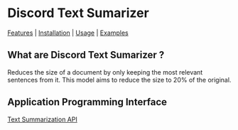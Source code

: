 # Discord Text Sumarizer
[Features](#features) | [Installation](#installation) | [Usage](#usage) | [Examples](#examples)

## What are Discord Text Sumarizer ?

Reduces the size of a document by only keeping the most relevant sentences from it. This model aims to reduce the size to 20% of the original.

## Application Programming Interface

[Text Summarization API](https://deepai.org/machine-learning-model/summarization)
